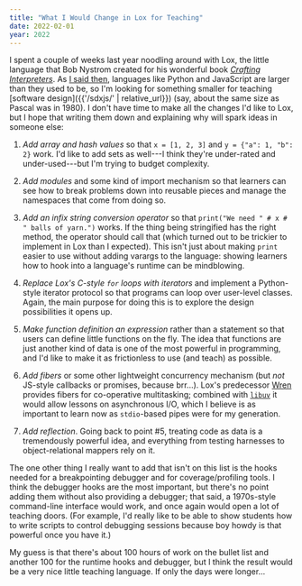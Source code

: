 ```yaml
---
title: "What I Would Change in Lox for Teaching"
date: 2022-02-01
year: 2022
---
```


I spent a couple of weeks last year noodling around with Lox,
the little language that Bob Nystrom created for his wonderful book
*[Crafting Interpreters](https://craftinginterpreters.com/)*.
As [I said then]({{site.github.url}}/2021/12/26/effort-estimation/),
languages like Python and JavaScript are larger than they used to be,
so I'm looking for something smaller for teaching [software design]({{'/sdxjs/' | relative_url}})
(say, about the same size as Pascal was in 1980).
I don't have time to make all the changes I'd like to Lox,
but I hope that writing them down and explaining why will spark ideas in someone else:

1.  *Add array and hash values* so that `x = [1, 2, 3]` and `y = {"a": 1, "b": 2}` work.
    I'd like to add sets as well---I think they're under-rated and under-used---but
    I'm trying to budget complexity.

2.  *Add modules* and some kind of import mechanism
    so that learners can see how to break problems down into reusable pieces
    and manage the namespaces that come from doing so.

3.  *Add an infix string conversion operator* so that `print("We need " # x # " balls of yarn.")` works.
    If the thing being stringified has the right method,
    the operator should call that
    (which turned out to be trickier to implement in Lox than I expected).
    This isn't just about making `print` easier to use without adding varargs to the language:
    showing learners how to hook into a language's runtime can be mindblowing.

4.  *Replace Lox's C-style `for` loops with iterators*
    and implement a Python-style iterator protocol so that programs can loop over user-level classes.
    Again, the main purpose for doing this is to explore the design possibilities it opens up.

5.  *Make function definition an expression* rather than a statement
    so that users can define little functions on the fly.
    The idea that functions are just another kind of data is one of the most powerful in programming,
    and I'd like to make it as frictionless to use (and teach) as possible.

6.  *Add fibers* or some other lightweight concurrency mechanism
    (but *not* JS-style callbacks or promises, because brr...).
    Lox's predecessor [Wren](https://wren.io/) provides fibers for co-operative multitasking;
    combined with [`libuv`](http://libuv.org/) it would allow lessons on asynchronous I/O,
    which I believe is as important to learn now as `stdio`-based pipes were for my generation.

7.  *Add reflection*.
    Going back to point #5, treating code as data is a tremendously powerful idea,
    and everything from testing harnesses to object-relational mappers rely on it.

The one other thing I really want to add that isn't on this list is
the hooks needed for a breakpointing debugger and for coverage/profiling tools.
I think the debugger hooks are the most important,
but there's no point adding them without also providing a debugger;
that said,
a 1970s-style command-line interface would work,
and once again would open a lot of teaching doors.
(For example, I'd really like to be able to show students
how to write scripts to control debugging sessions
because boy howdy is that powerful once you have it.)

My guess is that there's about 100 hours of work on the bullet list
and another 100 for the runtime hooks and debugger,
but I think the result would be a very nice little teaching language.
If only the days were longer...

